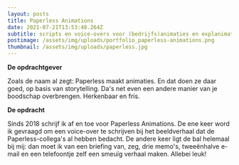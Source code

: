 ```yaml
---
layout: posts
title: Paperless Animations
date: 2021-07-21T13:53:48.264Z
subtitle: scripts en voice-overs voor (bedrijfs)animaties en explanimations
postimage: /assets/img/uploads/portfolio_paperless-animations.png
thumbnail: /assets/img/uploads/paperless.jpg
---
```

**De opdrachtgever**

Zoals de naam al zegt: Paperless maakt animaties. En dat doen ze daar goed, op basis van storytelling. Da's net even een andere manier van je boodschap overbrengen. Herkenbaar en fris.

**De opdracht**

Sinds 2018 schrijf ik af en toe voor Paperless Animations. De ene keer word ik gevraagd om een voice-over te schrijven bij het beeldverhaal dat de Paperless-collega's al hebben bedacht. De andere keer ligt de bal helemaal bij mij: dan moet ik van een briefing van, zeg, drie memo's, tweeënhalve e-mail en een telefoontje zelf een smeuïg verhaal maken. Allebei leuk!